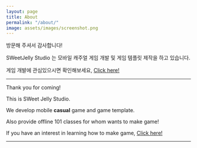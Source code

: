 ```yaml
---
layout: page
title: About
permalink: "/about/"
image: assets/images/screenshot.png
---
```


방문해 주셔서 감사합니다!

SWeetJelly Studio 는 모바일 캐주얼 게임 개발 및 게임 템플릿 제작을 하고 있습니다.

게임 개발에 관심있으시면 확인해보세요, [Click here!][class-maze]

---

Thank you for coming!

This is SWeet Jelly Studio.

We develop mobile **casual** game and game template.

Also provide offline 101 classes for whom wants to make game!

If you have an interest in learning how to make game, [Click here!][class-maze]

---

[class-maze]: {{site.baseurl}}/Class-Maze
